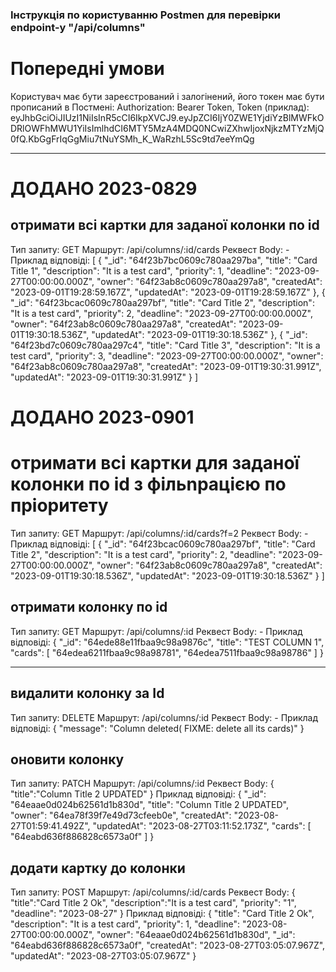 ### Інструкція по користуванню Postmen для перевірки endpoint-у "/api/columns"

# Попередні умови
Користувач має бути зареєстрований і залогінений, його токен має бути прописаний в Постмені:
  Authorization: Bearer Token,
  Token (приклад):
    eyJhbGciOiJIUzI1NiIsInR5cCI6IkpXVCJ9.eyJpZCI6IjY0ZWE1YjdiYzBlMWFkODRlOWFhMWU1YiIsImlhdCI6MTY5MzA4MDQ0NCwiZXhwIjoxNjkzMTYzMjQ0fQ.KbGgFrIqGgMiu7tNuYSMh_K_WaRzhL5Sc9td7eeYmQg

***************************
# ДОДАНО 2023-0829

## отримати всі картки для заданої колонки по id
Тип запиту:     GET
Маршрут:        /api/columns/:id/cards
Реквест Body: -
Приклад відповіді:
[
    {
        "_id": "64f23b7bc0609c780aa297ba",
        "title": "Card Title 1",
        "description": "It is a test card",
        "priority": 1,
        "deadline": "2023-09-27T00:00:00.000Z",
        "owner": "64f23ab8c0609c780aa297a8",
        "createdAt": "2023-09-01T19:28:59.167Z",
        "updatedAt": "2023-09-01T19:28:59.167Z"
    },
    {
        "_id": "64f23bcac0609c780aa297bf",
        "title": "Card Title 2",
        "description": "It is a test card",
        "priority": 2,
        "deadline": "2023-09-27T00:00:00.000Z",
        "owner": "64f23ab8c0609c780aa297a8",
        "createdAt": "2023-09-01T19:30:18.536Z",
        "updatedAt": "2023-09-01T19:30:18.536Z"
    },
    {
        "_id": "64f23bd7c0609c780aa297c4",
        "title": "Card Title 3",
        "description": "It is a test card",
        "priority": 3,
        "deadline": "2023-09-27T00:00:00.000Z",
        "owner": "64f23ab8c0609c780aa297a8",
        "createdAt": "2023-09-01T19:30:31.991Z",
        "updatedAt": "2023-09-01T19:30:31.991Z"
    }
]
# ДОДАНО 2023-0901
# отримати всі картки для заданої колонки по id з фільnрацією по пріоритету
Тип запиту:     GET
Маршрут:        /api/columns/:id/cards?f=2
Реквест Body: -
Приклад відповіді:
[
    {
        "_id": "64f23bcac0609c780aa297bf",
        "title": "Card Title 2",
        "description": "It is a test card",
        "priority": 2,
        "deadline": "2023-09-27T00:00:00.000Z",
        "owner": "64f23ab8c0609c780aa297a8",
        "createdAt": "2023-09-01T19:30:18.536Z",
        "updatedAt": "2023-09-01T19:30:18.536Z"
    }
]

## отримати колонку по id
Тип запиту:     GET
Маршрут:        /api/columns/:id
Реквест Body: -
Приклад відповіді:
{
    "_id": "64ede88e11fbaa9c98a9876c",
    "title": "TEST COLUMN 1",
    "cards": [
        "64edea6211fbaa9c98a98781",
        "64edea7511fbaa9c98a98786"
    ]
}
*************************

## видалити колонку за Id
Тип запиту:     DELETE
Маршрут:        /api/columns/:id
Реквест Body: -
Приклад відповіді:
{
    "message": "Column deleted( FIXME: delete all its cards)"
}

## оновити колонку
Тип запиту:     PATCH
Маршрут:        /api/columns/:id
Реквест Body:
{
   "title":"Column Title 2 UPDATED"
}
Приклад відповіді:
{
    "_id": "64eaae0d024b62561d1b830d",
    "title": "Column Title 2 UPDATED",
    "owner": "64ea78f39f7e49d73cfeeb0e",
    "createdAt": "2023-08-27T01:59:41.492Z",
    "updatedAt": "2023-08-27T03:11:52.173Z",
    "cards": [
        "64eabd636f886828c6573a0f"
    ]
}

## додати картку до колонки
Тип запиту:     POST
Маршрут:        /api/columns/:id/cards
Реквест Body:
{
   "title":"Card Title 2 Ok",
   "description":"It is a test card",
   "priority": "1",
   "deadline": "2023-08-27"
}
Приклад відповіді:
{
    "title": "Card Title 2 Ok",
    "description": "It is a test card",
    "priority": 1,
    "deadline": "2023-08-27T00:00:00.000Z",
    "owner": "64eaae0d024b62561d1b830d",
    "_id": "64eabd636f886828c6573a0f",
    "createdAt": "2023-08-27T03:05:07.967Z",
    "updatedAt": "2023-08-27T03:05:07.967Z"
}
